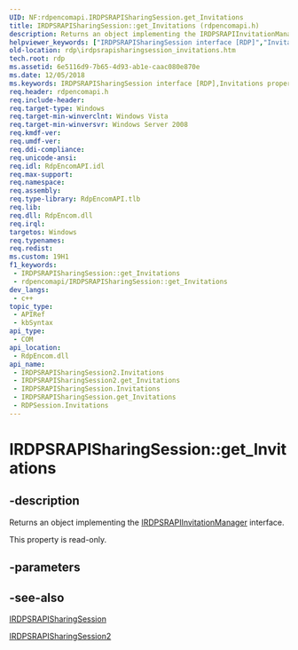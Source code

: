 ```yaml
---
UID: NF:rdpencomapi.IRDPSRAPISharingSession.get_Invitations
title: IRDPSRAPISharingSession::get_Invitations (rdpencomapi.h)
description: Returns an object implementing the IRDPSRAPIInvitationManager interface.
helpviewer_keywords: ["IRDPSRAPISharingSession interface [RDP]","Invitations property","IRDPSRAPISharingSession.Invitations","IRDPSRAPISharingSession.get_Invitations","IRDPSRAPISharingSession2 interface [RDP]","Invitations property","IRDPSRAPISharingSession2.Invitations","IRDPSRAPISharingSession2::Invitations","IRDPSRAPISharingSession2::get_Invitations","IRDPSRAPISharingSession::get_Invitations","Invitations property [RDP]","Invitations property [RDP]","IRDPSRAPISharingSession interface","Invitations property [RDP]","IRDPSRAPISharingSession2 interface","Invitations property [RDP]","RDPSession object","RDPSession object [RDP]","Invitations property","get_Invitations","rdp.irdpsrapisharingsession_invitations","rdpencomapi/IRDPSRAPISharingSession2::Invitations","rdpencomapi/IRDPSRAPISharingSession2::get_Invitations","rdpencomapi/IRDPSRAPISharingSession::Invitations","rdpencomapi/IRDPSRAPISharingSession::get_Invitations"]
old-location: rdp\irdpsrapisharingsession_invitations.htm
tech.root: rdp
ms.assetid: 6e5116d9-7b65-4d93-ab1e-caac080e870e
ms.date: 12/05/2018
ms.keywords: IRDPSRAPISharingSession interface [RDP],Invitations property, IRDPSRAPISharingSession.Invitations, IRDPSRAPISharingSession.get_Invitations, IRDPSRAPISharingSession2 interface [RDP],Invitations property, IRDPSRAPISharingSession2.Invitations, IRDPSRAPISharingSession2::Invitations, IRDPSRAPISharingSession2::get_Invitations, IRDPSRAPISharingSession::get_Invitations, Invitations property [RDP], Invitations property [RDP],IRDPSRAPISharingSession interface, Invitations property [RDP],IRDPSRAPISharingSession2 interface, Invitations property [RDP],RDPSession object, RDPSession object [RDP],Invitations property, get_Invitations, rdp.irdpsrapisharingsession_invitations, rdpencomapi/IRDPSRAPISharingSession2::Invitations, rdpencomapi/IRDPSRAPISharingSession2::get_Invitations, rdpencomapi/IRDPSRAPISharingSession::Invitations, rdpencomapi/IRDPSRAPISharingSession::get_Invitations
req.header: rdpencomapi.h
req.include-header: 
req.target-type: Windows
req.target-min-winverclnt: Windows Vista
req.target-min-winversvr: Windows Server 2008
req.kmdf-ver: 
req.umdf-ver: 
req.ddi-compliance: 
req.unicode-ansi: 
req.idl: RdpEncomAPI.idl
req.max-support: 
req.namespace: 
req.assembly: 
req.type-library: RdpEncomAPI.tlb
req.lib: 
req.dll: RdpEncom.dll
req.irql: 
targetos: Windows
req.typenames: 
req.redist: 
ms.custom: 19H1
f1_keywords:
 - IRDPSRAPISharingSession::get_Invitations
 - rdpencomapi/IRDPSRAPISharingSession::get_Invitations
dev_langs:
 - c++
topic_type:
 - APIRef
 - kbSyntax
api_type:
 - COM
api_location:
 - RdpEncom.dll
api_name:
 - IRDPSRAPISharingSession2.Invitations
 - IRDPSRAPISharingSession2.get_Invitations
 - IRDPSRAPISharingSession.Invitations
 - IRDPSRAPISharingSession.get_Invitations
 - RDPSession.Invitations
---
```


# IRDPSRAPISharingSession::get_Invitations


## -description

Returns an object implementing the <a href="/windows/desktop/api/rdpencomapi/nn-rdpencomapi-irdpsrapiinvitationmanager">IRDPSRAPIInvitationManager</a> interface.

This property is read-only.

## -parameters

## -see-also

<a href="/windows/desktop/api/rdpencomapi/nn-rdpencomapi-irdpsrapisharingsession">IRDPSRAPISharingSession</a>



<a href="/windows/desktop/api/rdpencomapi/nn-rdpencomapi-irdpsrapisharingsession2">IRDPSRAPISharingSession2</a>